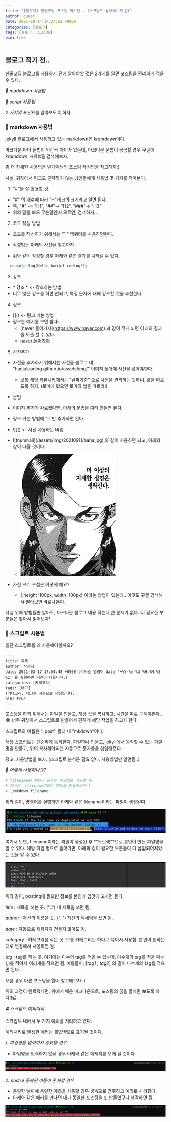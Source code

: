 ```yaml
---
title: "[블로그] 한줄코딩 포스팅 적기전.. (스크립트 활용해보자 🔔)"
author: guest
date: 2021-10-14 14:27:52 +0900
categories: [블로그]
tags: [블로그, 스크립트]
pin: true
---
```


## 블로그 적기 전..
한줄코딩 블로그를 사용하기 전에 알아야할 것은 2가지를 알면 포스팅을 편리하게
적을 수 있다.

*🌱 markdown 사용법*

*🌱 script 사용법*

*2 가지의 포인트*를 알아보도록 하자.

### 🌱 markdown 사용법
jekyll 블로그에서 사용하고 있는 markdown은 *kramdown*이다.

마크다운 마다 문법이 약간씩 차이가 있는데, 마크다운 문법이 궁금할 경우 구글에 *kramdown 사용법*을 검색해보자.

좀 더 자세한 사용법은 [발가락님의 포스팅 작성법](https://blog.hanjulcoding.com/posts/markdown/)을 참고하자:)

사실, 귀찮아서 링크도 클릭하지 않는 닝겐들에게 사용법 몇 가지를 적어본다.

1. "\#"을 잘 활용할 것.
  - "\#" 의 개수에 따라 "H"테크의 크기라고 알면 된다.
  - 즉, "\#" -> "H1", "\#\#"-> "H2", "\#\#\#"-> "H3"
  - 위의 말을 봐도 무슨말인지 모르면, 검색하자..

2. 코드 작성 방법
  - 코드를 작성하기 위해서는 "\`\`" 백쿼터를 사용하면된다.
  - 작성법은 아래의 사진을 참고하자.

  - 위와 같이 작성할 경우 아래와 같은 결과를 나타낼 수 있다.
  ```js
    console.log(Hello hanjul coding!);
  ```

3. 강조
  - \* 강조 \* <- 강조하는 방법
  - 너무 많은 강조를 하면 안되고, 특정 문자에 대해 강조할 것을 추천한다.

4. 링크
  - \[\]\(\) <- 링크 거는 방법
  - 링크는 예시를 보면 쉽다.
    - \[naver 들어가자\](https://www.naver.com) 과 같이 적게 되면 아래의 결과를 도출 할 수 있다.
    - [naver 들어가자](https://www.naver.com)

5. 사진추가
  - 사진을 추가하기 위해서는 사진을 블로그 내 "hanjulcoding.github.io/assets/img/" 이미지 폴더에 사진을 넣어야한다.
    - 보통 해당 커뮤니티에서는 "날짜기준" 으로 사진을 관리하는 듯하니, 룰을 따르도록 하자.
      (로마에 왔으면 로마의 법을 따르라!)

  - 문법
  - 이미지 추가가 완료됐다면, 아래의 문법을 따라 만들면 된다.
  - 링크 거는 방법에 "!" 만 추가하면 된다.
  - !\[\]\(\) <- 사진 사용하는 바업
  - !\[thumnail\]\(/assets/img/20210911/haha.jpg\) 와 같이 사용하면 되고, 아래와 같이 나올 것이다.
	- ![image desc](/assets/img/20210911/haha.jpg)

  - 사진 크기 조절은 어떻게 해요?
    - \{:height :100px, width :100px\} 이라는 방법이 있는데.. 이것도 구글 검색해서 알아보면 바로나온다.
 
사실 위에 방법들만 알아도, 마크다운 블로그 내용 적는데 큰 문제가 없다. 더 필요한 부분들은 찾아서 읽어보자!

### 🌱 스크립트 사용법

일단 스크립트를 왜 사용해야할까요?

```console
---
title: 제목
author: 작성자
date: 2021-03-17 17:54:48 +0900 (리눅스 명령어 date '+%Y-%m-%d %H:%M:%S %z' 을 실행하면 시간이 나옵니다.)
categories: [카테고리]
tags: [태그]
(카테고리, 태그는 자동으로 생성됩니다.
pin: true
---
```

포스팅을 하기 위해서는 파일을 만들고, 해당 값을 복사하고, 시간을 따로
구해야한다.. 😭 너무 귀찮아서 스크립트로 만들어서 편하게 해당 작업을 하고자 한다.

스크립트의 이름은 "\_post" 폴더 내 "mkdown"이다.

해당 스크립트는 단순하게 동작한다. 파일하나 만들고, jekyll에서 동작할 수 있는
파일명을 만들고, 위의 복사해야되는 자동으로 문자들을 삽입해준다.

됐고, 사용방법을 보자. (스크립트 분석은 필요 없다. 사용방법만 알면됨..)

*🙋 어떻게 사용하나요?*

```sh
# filename은 본인이 원하는 파일명을 적으면 됨.
# 예시로, filename이라는 파일을 만들어보자:)
> ./mkdown filename
```

위와 같이, 명령어를 실행하면 아래와 같은 filename이라는 파일이 생성된다.

![test1](/assets/img/20211014/test1.png)

여기서 보면, filename이라는 파일이 생성된 후 *"노란색"*으로 본인이 만든 파일명을
알 수 있다. 해당 파일 명으로 들어가면, 아래와 같이 필요한 부분들이 다 삽입되어져있는 것을 알
수 있다.

![test2](/assets/img/20211014/test2.png)

위와 같이, posting에 필요한 정보를 본인에 입맛에 고치면 된다.

*title* : 제목을 쓰는 곳. ("..") 내 제목을 쓰면 됨.

*author* : 자신의 이름을 곳. ("..") 자신의 닉네임을 쓰면 됨.

*date* : 자동으로 채워지지 건들지 않아도 됨.

*category* : 카테고리를 적는 곳. 보통 카테고리는 하나로 묶어서 사용함. 본인이
원하는대로 변경해서 사용하면 됨.

*tag* : tag를 적는 곳. 여기에는 다수의 tag를 적을 수 있는데, 다수개의 tag를 적을
때는 (,)를 적어서 여러개를 적으면 됨. 예를들어, [*tag1* , *tag2*] 와 같이
다수개의 tag를 적으면 된다.

모를 경우 다른 포스팅을 열어 참고해보자 :)

위의 과정이 완료됐다면,  위에서 배운 마크다운으로, 포스팅의 꿈을 펼치면 보도록
하자!!😀

*⛔ 스크립트 예외처리*

스크립트 내에서 두 가지 예외를 처리하고 있다.

예외처리로 발생한 에러는 *빨간색*으로 표기될 것이다.

*1. 파일명을 입력하지 않았을 경우*
- 파일명을 입력하지 않을 경우 아래와 같은 메세지를 보게 될 것이다.

![test3](/assets/img/20211014/test3.png)

*2. post내 중복된 이름이 존재할 경우*
- 동일한 날짜에 동일한 이름을 사용할 경우 *중복*으로 간주하고 예외로 처리했다.
- 아래와 같은 에러를 만나면 내가 동일한 포스팅을 또 만들었구나 생각하면 됨.

![test4](/assets/img/20211014/test4.png)
